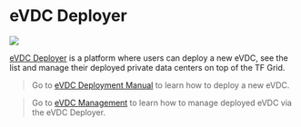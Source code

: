 # eVDC Deployer

![](img/deployer.jpg)

[eVDC Deployer](https://vdc.testnet.grid.tf) is a platform where users can deploy a new eVDC, see the list and manage their deployed private data centers on top of the TF Grid.

> Go to [eVDC Deployment Manual](evdc_deploy) to learn how to deploy a new eVDC.

> Go to [eVDC Management](evdc_manage) to learn how to manage deployed eVDC via the eVDC Deployer. 